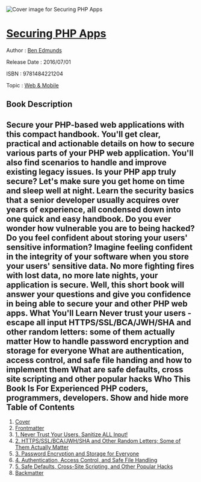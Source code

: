 ![Cover image for Securing PHP Apps](https://imgdetail.ebookreading.net/cover/cover/web_mobile/EB9781484221204.jpg)

[Securing PHP Apps](https://ebookreading.net/view/book/Securing+PHP+Apps-EB9781484221204_1.html "Securing PHP Apps")
====================================================================================================================

Author : [Ben Edmunds](https://ebookreading.net/search/author/Ben+Edmunds)

Release Date : 2016/07/01

ISBN : 9781484221204

Topic : [Web & Mobile](https://ebookreading.net/search/category/web-mobile)

Book Description
-----------------

 Secure your PHP-based web applications with this compact handbook. You'll get clear, practical and actionable details on how to secure various parts of your PHP web application. You'll also find scenarios to handle and improve existing legacy issues.
Is your PHP app truly secure? Let's make sure you get home on time and sleep well at night. Learn the security basics that a senior developer usually acquires over years of experience, all condensed down into one quick and easy handbook. Do you ever wonder how vulnerable you are to being hacked? Do you feel confident about storing your users' sensitive information? Imagine feeling confident in the integrity of your software when you store your users' sensitive data. No more fighting fires with lost data, no more late nights, your application is secure.
Well, this short book will answer your questions and give you confidence in being able to secure your and other PHP web apps.
What You'll Learn
Never trust your users - escape all input
HTTPS/SSL/BCA/JWH/SHA and other random letters: some of them actually matter
How to handle password encryption and storage for everyone
What are authentication, access control, and safe file handing and how to implement them
What are safe defaults, cross site scripting and other popular hacks
Who This Book Is For
Experienced PHP coders, programmers, developers.
        Show and hide more                
Table of Contents
-----------------

1. [Cover](https://ebookreading.net/view/book/Securing+PHP+Apps-EB9781484221204_1.html)
1. [Frontmatter](https://ebookreading.net/view/book/Securing+PHP+Apps-EB9781484221204_2.html)
1. [1. Never Trust Your Users. Sanitize ALL Input!](https://ebookreading.net/view/book/Securing+PHP+Apps-EB9781484221204_3.html)
1. [2. HTTPS/SSL/BCA/JWH/SHA and Other Random Letters; Some of Them Actually Matter](https://ebookreading.net/view/book/Securing+PHP+Apps-EB9781484221204_4.html)
1. [3. Password Encryption and Storage for Everyone](https://ebookreading.net/view/book/Securing+PHP+Apps-EB9781484221204_5.html)
1. [4. Authentication, Access Control, and Safe File Handling](https://ebookreading.net/view/book/Securing+PHP+Apps-EB9781484221204_6.html)
1. [5. Safe Defaults, Cross-Site Scripting, and Other Popular Hacks](https://ebookreading.net/view/book/Securing+PHP+Apps-EB9781484221204_7.html)
1. [Backmatter](https://ebookreading.net/view/book/Securing+PHP+Apps-EB9781484221204_8.html)
